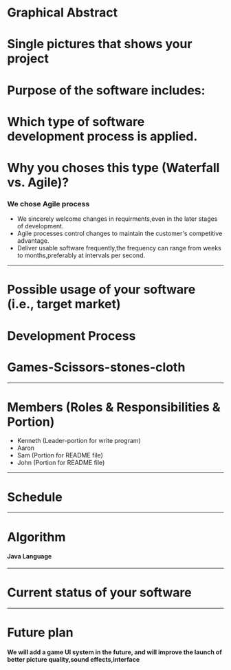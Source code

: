 # Graphical Abstract<br />
# Single pictures that shows your project<br />
# Purpose of the software includes:<br />
# Which type of software development process is applied.<br />
# Why you choses this type (Waterfall vs. Agile)?<br />
### We chose Agile process<br />
* We sincerely welcome changes in requirments,even in the later stages of development.<br />
* Agile processes control changes to maintain the customer's competitive advantage.<br />
* Deliver usable software frequently,the frequency can range from weeks to months,preferably at intervals per second.<br />
---------------------------------------
# Possible usage of your software (i.e., target market)<br />
# Development Process<br />
# Games-Scissors-stones-cloth<br />
---------------------------------------
# Members (Roles & Responsibilities & Portion)<br />
* Kenneth     (Leader-portion for write program)<br />
* Aaron<br />
* Sam         (Portion for README file)<br />
* John        (Portion for README file)<br />
---------------------------------------
# Schedule<br />
---------------------------------------
# Algorithm<br />
#### Java Language<br />
---------------------------------------
# Current status of your software<br />
---------------------------------------
# Future plan<br />
#### We will add a game UI system in the future, and will improve the launch of better picture quality,sound effects,interface<br />
